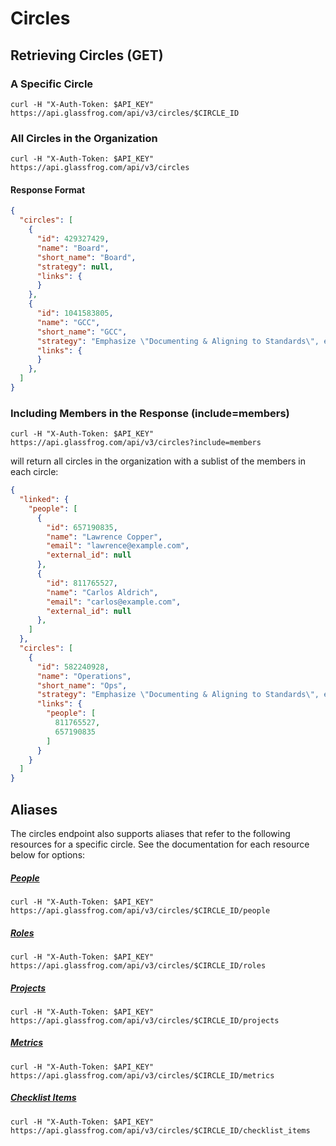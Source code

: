 Circles
========

Retrieving Circles (GET)
----------------------

### A Specific Circle

`curl -H "X-Auth-Token: $API_KEY" https://api.glassfrog.com/api/v3/circles/$CIRCLE_ID`


### All Circles in the Organization

`curl -H "X-Auth-Token: $API_KEY" https://api.glassfrog.com/api/v3/circles`

#### Response Format

```json
{
  "circles": [
    {
      "id": 429327429,
      "name": "Board",
      "short_name": "Board",
      "strategy": null,
      "links": {
      }
    },
    {
      "id": 1041583805,
      "name": "GCC",
      "short_name": "GCC",
      "strategy": "Emphasize \"Documenting & Aligning to Standards\", even over \"Developing & Co-Creating Novelty\"",
      "links": {
      }
    },
  ]
}
```

### Including Members in the Response (include=members)

`curl -H "X-Auth-Token: $API_KEY" https://api.glassfrog.com/api/v3/circles?include=members`

will return all circles in the organization with a sublist of the members in each circle:

```json
{
  "linked": {
    "people": [
      {
        "id": 657190835,
        "name": "Lawrence Copper",
        "email": "lawrence@example.com",
        "external_id": null
      },
      {
        "id": 811765527,
        "name": "Carlos Aldrich",
        "email": "carlos@example.com",
        "external_id": null
      },
    ]
  },
  "circles": [
    {
      "id": 582240928,
      "name": "Operations",
      "short_name": "Ops",
      "strategy": "Emphasize \"Documenting & Aligning to Standards\", even over \"Developing & Co-Creating Novelty\"",
      "links": {
        "people": [
          811765527,
          657190835
        ]
      }
    }
  ]
}
```


Aliases
----------------

The circles endpoint also supports aliases that refer to the following resources for a specific circle. See the documentation for
  each resource below for options:

##### [People](/sections/people.md)

`curl -H "X-Auth-Token: $API_KEY" https://api.glassfrog.com/api/v3/circles/$CIRCLE_ID/people`

##### [Roles](/sections/roles.md)

`curl -H "X-Auth-Token: $API_KEY" https://api.glassfrog.com/api/v3/circles/$CIRCLE_ID/roles`

##### [Projects](/sections/projects.md)

`curl -H "X-Auth-Token: $API_KEY" https://api.glassfrog.com/api/v3/circles/$CIRCLE_ID/projects`

##### [Metrics](/sections/metrics.md)

`curl -H "X-Auth-Token: $API_KEY" https://api.glassfrog.com/api/v3/circles/$CIRCLE_ID/metrics`

##### [Checklist Items](/sections/checklist_items.md)

`curl -H "X-Auth-Token: $API_KEY" https://api.glassfrog.com/api/v3/circles/$CIRCLE_ID/checklist_items`
